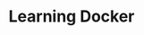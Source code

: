 ---
title: Learning Docker
summary: Contains posts related to `Learning Docker`
description: Contains posts related to my learning docker journey. Based on https://roadmap.sh/docker and Network Chuck's Docker Course.
---